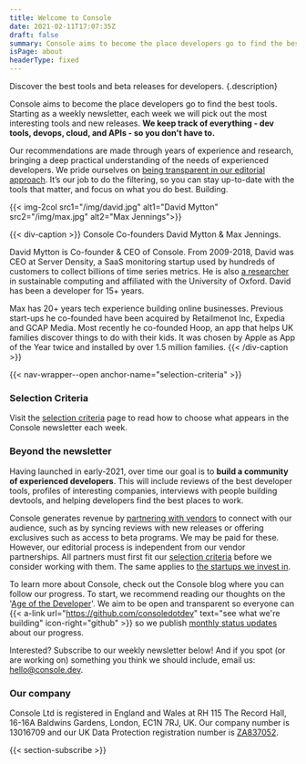 ```yaml
---
title: Welcome to Console
date: 2021-02-11T17:07:35Z
draft: false
summary: Console aims to become the place developers go to find the best tools.
isPage: about
headerType: fixed
---
```


Discover the best tools and beta releases for developers.
{.description}

Console aims to become the place developers go to find the best tools. Starting
as a weekly newsletter, each week we will pick out the most interesting tools
and new releases. **We keep track of everything - dev tools, devops, cloud, and
APIs - so you don't have to.**

Our recommendations are made through years of experience and research, bringing
a deep practical understanding of the needs of experienced developers. We pride
ourselves on [being transparent in our editorial
approach](/selection-criteria/). It’s our job to do the filtering, so you can
stay up-to-date with the tools that matter, and focus on what you do best.
Building.

{{< img-2col src1="/img/david.jpg" alt1="David Mytton" src2="/img/max.jpg" alt2="Max Jennings">}}

{{< div-caption >}} Console Co-founders David Mytton & Max Jennings.

David Mytton is Co-founder & CEO of Console. From 2009-2018, David was CEO at
Server Density, a SaaS monitoring startup used by hundreds of customers to
collect billions of time series metrics. He is also [a
researcher](https://davidmytton.blog/publications/) in sustainable computing and
affiliated with the University of Oxford. David has been a developer for 15+
years.

Max has 20+ years tech experience building online businesses. Previous start-ups
he co-founded have been acquired by Retailmenot Inc, Expedia and GCAP Media.
Most recently he co-founded Hoop, an app that helps UK families discover things
to do with their kids. It was chosen by Apple as App of the Year twice and
installed by over 1.5 million families. {{< /div-caption >}}

{{< nav-wrapper--open anchor-name="selection-criteria" >}}

### Selection Criteria

Visit the [selection criteria](/selection-criteria/) page to read how to choose
what appears in the Console newsletter each week.

### Beyond the newsletter

Having launched in early-2021, over time our goal is to **build a community of
experienced developers**. This will include reviews of the best developer tools,
profiles of interesting companies, interviews with people building devtools, and
helping developers find the best places to work.

Console generates revenue by [partnering with vendors](/advertise/) to connect
with our audience, such as by syncing reviews with new releases or offering
exclusives such as access to beta programs. We may be paid for these. However,
our editorial process is independent from our vendor partnerships. All partners
must first fit our [selection criteria](/selection-criteria/) before we consider
working with them. The same applies to [the startups we invest in](/zero/).

To learn more about Console, check out the Console blog where you can follow our
progress. To start, we recommend reading our thoughts on the
'[Age of the Developer](https://blog.console.dev/focusing-on-developers/)'. We
aim to be open and transparent so everyone can {{< a-link url="https://github.com/consoledotdev" text="see what we're building" icon-right="github" >}} so we publish
[monthly status updates](https://blog.console.dev/tag/status-update/) about our
progress.

Interested? Subscribe to our weekly newsletter below! And if you spot (or are
working on) something you think we should include, email us:
[hello@console.dev](mailto:hello@console.dev).

### Our company

Console Ltd is registered in England and Wales at RH 115 The Record Hall, 16-16A
Baldwins Gardens, London, EC1N 7RJ, UK. Our company number is 13016709 and our
UK Data Protection registration number is
[ZA837052](https://ico.org.uk/ESDWebPages/Entry/ZA837052).

{{< section-subscribe >}}
